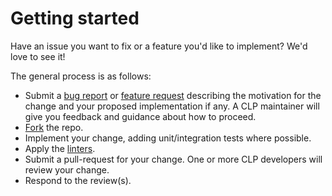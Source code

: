 # Getting started

Have an issue you want to fix or a feature you'd like to implement? We'd love to see it!

The general process is as follows:

* Submit a [bug report][bug-report] or [feature request][feature-req] describing the motivation for
  the change and your proposed implementation if any. A CLP maintainer will give you feedback and
  guidance about how to proceed.
* [Fork][clp-fork] the repo.
* Implement your change, adding unit/integration tests where possible.
* Apply the [linters](contributing-linting).
* Submit a pull-request for your change. One or more CLP developers will review your change.
* Respond to the review(s).

[bug-report]: https://github.com/y-scope/clp/issues/new?assignees=&labels=bug&projects=&template=bug-report.yml
[clp-fork]: https://github.com/y-scope/clp/fork
[feature-req]: https://github.com/y-scope/clp/issues/new?assignees=&labels=enhancement&projects=&template=feature-request.yml
